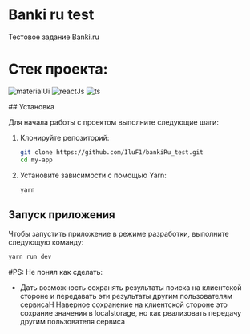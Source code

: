 # Banki ru test
Тестовое задание Banki.ru 

# Стек проекта:
<p>
    <img src = "https://img.shields.io/badge/MUI-%230081CB.svg?style=for-the-badge&logo=mui&logoColor=white" alt="materialUi"/>
    <img src = "https://img.shields.io/badge/react-%2320232a.svg?style=for-the-badge&logo=react&logoColor=%2361DAFB" alt="reactJs"/>
    <img src = "https://img.shields.io/badge/typescript-%23007ACC.svg?style=for-the-badge&logo=typescript&logoColor=white" alt="ts"/>


</p>
## Установка

Для начала работы с проектом выполните следующие шаги:

1. Клонируйте репозиторий:
    ```sh
    git clone https://github.com/IluF1/bankiRu_test.git
    cd my-app
    ```

2. Установите зависимости с помощью Yarn:
    ```sh
    yarn
    ```

## Запуск приложения

Чтобы запустить приложение в режиме разработки, выполните следующую команду:

```sh
yarn run dev
```

#PS: Не понял как сделать:
- Дать возможность сохранять результаты поиска на клиентской стороне и передавать эти результаты другим пользователям сервисаН
  Наверное сохранение на клиентской стороне это сохрание значения в localstorage, но как реализовать передачу другим пользователя сервиса 
